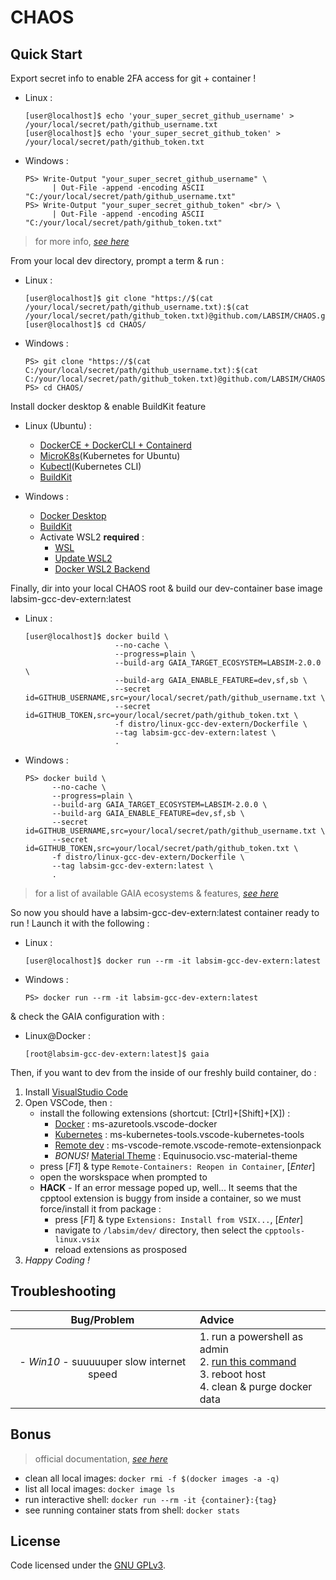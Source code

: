 # CHAOS

## Quick Start

Export secret info to enable 2FA access for git + container !

- Linux :

  ```console
  [user@localhost]$ echo 'your_super_secret_github_username' > /your/local/secret/path/github_username.txt
  [user@localhost]$ echo 'your_super_secret_github_token' > /your/local/secret/path/github_token.txt
  ```

- Windows :

  ```console
  PS> Write-Output "your_super_secret_github_username" \
        | Out-File -append -encoding ASCII "C:/your/local/secret/path/github_username.txt"
  PS> Write-Output "your_super_secret_github_token" <br/> \
        | Out-File -append -encoding ASCII "C:/your/local/secret/path/github_token.txt"
  ```

> for more info, [*see here*](https://help.github.com/en/github/authenticating-to-github/creating-a-personal-access-token-for-the-command-line)

From your local dev directory, prompt a term & run :

- Linux :

  ```console
  [user@localhost]$ git clone "https://$(cat /your/local/secret/path/github_username.txt):$(cat /your/local/secret/path/github_token.txt)@github.com/LABSIM/CHAOS.git"
  [user@localhost]$ cd CHAOS/
  ```

- Windows :

  ```console
  PS> git clone "https://$(cat C:/your/local/secret/path/github_username.txt):$(cat C:/your/local/secret/path/github_token.txt)@github.com/LABSIM/CHAOS.git"
  PS> cd CHAOS/
  ```

Install docker desktop & enable BuildKit feature

- Linux (Ubuntu) :
  - [DockerCE + DockerCLI + Containerd](https://docs.docker.com/engine/install/ubuntu/#install-using-the-repository)
  - [MicroK8s](https://ubuntu.com/kubernetes/install#single-node)(Kubernetes for Ubuntu)
  - [Kubectl](https://kubernetes.io/docs/tasks/tools/install-kubectl/#install-using-native-package-management)(Kubernetes CLI)
  - [BuildKit](https://docs.docker.com/develop/develop-images/build_enhancements/#to-enable-buildkit-builds)

- Windows :
  - [Docker Desktop](https://www.docker.com/products/docker-desktop)
  - [BuildKit](https://docs.docker.com/develop/develop-images/build_enhancements/#to-enable-buildkit-builds)
  - Activate WSL2 **required** :
    -  [WSL](https://docs.microsoft.com/fr-fr/windows/wsl/install-win10)
    -  [Update WSL2](https://docs.microsoft.com/fr-fr/windows/wsl/install-win10#update-to-wsl-2)
    -  [Docker WSL2 Backend](https://docs.docker.com/docker-for-windows/wsl/#install)

Finally, dir into your local CHAOS root & build our dev-container base image labsim-gcc-dev-extern:latest

- Linux :

  ```console
  [user@localhost]$ docker build \
                      --no-cache \
                      --progress=plain \
                      --build-arg GAIA_TARGET_ECOSYSTEM=LABSIM-2.0.0 \
                      --build-arg GAIA_ENABLE_FEATURE=dev,sf,sb \
                      --secret id=GITHUB_USERNAME,src=your/local/secret/path/github_username.txt \
                      --secret id=GITHUB_TOKEN,src=your/local/secret/path/github_token.txt \
                      -f distro/linux-gcc-dev-extern/Dockerfile \
                      --tag labsim-gcc-dev-extern:latest \
                      .
  ```

- Windows :

  ```console
  PS> docker build \
        --no-cache \
        --progress=plain \
        --build-arg GAIA_TARGET_ECOSYSTEM=LABSIM-2.0.0 \
        --build-arg GAIA_ENABLE_FEATURE=dev,sf,sb \
        --secret id=GITHUB_USERNAME,src=your/local/secret/path/github_username.txt \
        --secret id=GITHUB_TOKEN,src=your/local/secret/path/github_token.txt \
        -f distro/linux-gcc-dev-extern/Dockerfile \
        --tag labsim-gcc-dev-extern:latest \
        .
  ```
> for a list of available GAIA ecosystems & features, [*see here*](https://github.com/LABSIM/GAIA/tree/master/ecosystem)

So now you should have a labsim-gcc-dev-extern:latest container ready to run ! Launch it with the following :

- Linux :

  ```console
  [user@localhost]$ docker run --rm -it labsim-gcc-dev-extern:latest
  ```

- Windows :

  ```console
  PS> docker run --rm -it labsim-gcc-dev-extern:latest
  ```

& check the GAIA configuration with :

- Linux@Docker :

  ```console
  [root@labsim-gcc-dev-extern:latest]$ gaia
  ```

Then, if you want to dev from the inside of our freshly build container, do :

1. Install [VisualStudio Code](https://code.visualstudio.com/)
2. Open VSCode, then :
   - install the following extensions (shortcut: [Ctrl]+[Shift]+[X]) :
      -  [Docker](https://marketplace.visualstudio.com/items?itemName=ms-azuretools.vscode-docker) : ms-azuretools.vscode-docker
      -  [Kubernetes](https://marketplace.visualstudio.com/items?itemName=ms-kubernetes-tools.vscode-kubernetes-tools) : ms-kubernetes-tools.vscode-kubernetes-tools
      -  [Remote dev](https://marketplace.visualstudio.com/items?itemName=ms-vscode-remote.vscode-remote-extensionpack) : ms-vscode-remote.vscode-remote-extensionpack
      -  *BONUS!* [Material Theme](https://marketplace.visualstudio.com/items?itemName=Equinusocio.vsc-material-theme) : Equinusocio.vsc-material-theme
   - press [_F1_] & type ```Remote-Containers: Reopen in Container```, [_Enter_]
   - open the worskspace when prompted to
   - **HACK** - If an error message poped up, well... It seems that the cpptool extension is buggy from inside a container, so we must force/install it from package :
      - press [_F1_] & type ```Extensions: Install from VSIX...```, [_Enter_]
      - navigate to ```/labsim/dev/``` directory, then select the ```cpptools-linux.vsix```
      - reload extensions as prosposed
3. *Happy Coding !*

## Troubleshooting

| Bug/Problem | Advice |
| :--: | :-- |
| - *Win10* - suuuuuper slow internet speed | 1. run a powershell as admin <br/>2. [run this command](https://github.com/docker/for-win/issues/698#issuecomment-314902326) <br/>3. reboot host <br/>4. clean & purge docker data |

## Bonus

> official documentation, [*see here*](https://code.visualstudio.com/docs/remote/containers)

- clean all local images: `docker rmi -f $(docker images -a -q)`
- list all local images: `docker image ls`
- run interactive shell: `docker run --rm -it {container}:{tag}`
- see running container stats from shell: `docker stats`

## License

Code licensed under the [GNU GPLv3](COPYING).
